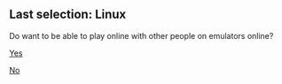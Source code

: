 ## Last selection: Linux

Do want to be able to play online with other people on emulators online?

[Yes](https://github.com/RMED24/SwitchEmuGuide/blob/main/English/Selections/Linux/OnlineYes/Ryujinx.md)

[No](https://github.com/RMED24/SwitchEmuGuide/blob/main/English/Selections/Linux/OnlineNo/Choice)
